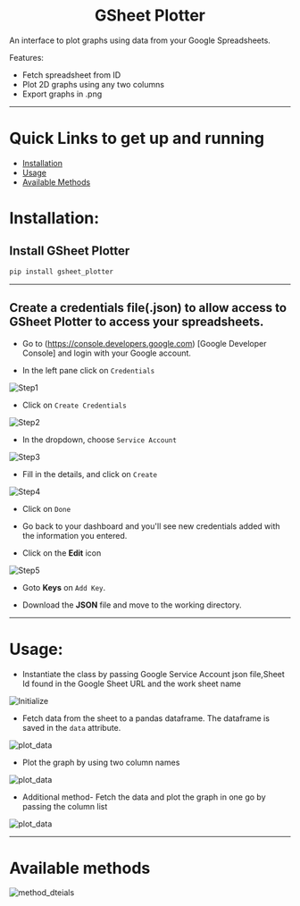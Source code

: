 <h1 style="text-align:center;">GSheet Plotter</h1>

An interface to plot graphs using data from your Google Spreadsheets.

Features:

- Fetch spreadsheet from ID
- Plot 2D graphs using any two columns
- Export graphs in .png

---

# Quick Links to get up and running
- [Installation](#Installation)
- [Usage](#Usage)
- [Available Methods](#Available-methods)


# Installation:
## Install GSheet Plotter
```sh
pip install gsheet_plotter
```
---
## Create a credentials file(.json) to allow access to GSheet Plotter to access your spreadsheets.
- Go to (https://console.developers.google.com) [Google Developer Console] and login with your Google account.

- In the left pane click on ```Credentials```

![Step1](https://iili.io/3nHAZX.png)

- Click on ```Create Credentials```

![Step2](https://iili.io/3nIqMv.png)
- In the dropdown, choose ```Service Account```

![Step3](https://iili.io/3nIslp.png)

- Fill in the details, and click on ```Create```

![Step4](https://iili.io/3nIpxs.png)

- Click on ```Done```

- Go back to your dashboard and you'll see new credentials added with the information you entered.

- Click on the <strong>Edit</strong> icon

![Step5](https://iili.io/3nTqbe.png)

- Goto <strong>Keys</strong> on ```Add Key```.

- Download the <strong>JSON</strong> file and move to the working directory.

---
# Usage:

  - Instantiate the class by passing Google Service Account json file,Sheet Id found in the Google Sheet URL and the work sheet name

![Initialize](https://iili.io/3nTwIn.png)

  - Fetch data from the sheet to a pandas dataframe. The dataframe is saved in the ```data``` attribute.
  
![plot_data](https://iili.io/3nuw8B.png)

  - Plot the graph by using two column names
 
![plot_data](https://iili.io/3nABPj.png)

  - Additional method- Fetch the data and plot the graph in one go by passing the column list 
 
![plot_data](https://iili.io/3n5Jj9.png)

---
# Available methods 

![method_dteials](https://iili.io/3nc5xI.png)











